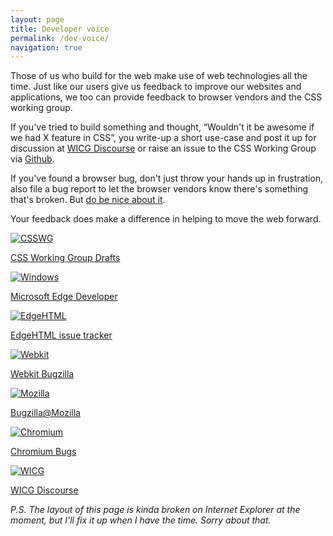 ```yaml
---
layout: page
title: Developer voice
permalink: /dev-voice/
navigation: true
---
```

Those of us who build for the web make use of web technologies all the time. Just like our users give us feedback to improve our websites and applications, we too can provide feedback to browser vendors and the CSS working group.

If you've tried to build something and thought, “Wouldn't it be awesome if we had X feature in CSS”, you write-up a short use-case and post it up for discussion at [WICG Discourse](https://discourse.wicg.io/) or raise an issue to the CSS Working Group via [Github](https://github.com/w3c/csswg-drafts).

If you've found a browser bug, don't just throw your hands up in frustration, also file a bug report to let the browser vendors know there's something that's broken. But [do be nice about it](https://www.chenhuijing.com/blog/a-little-more-kindness).

Your feedback does make a difference in helping to move the web forward.

<div class="c-platform">
    <a href="https://github.com/w3c/csswg-drafts" class="c-platform__link">
        <img src="{{ site.url }}/assets/img/csswg.svg" class="c-platform__icon" alt="CSSWG">
        <p>CSS Working Group Drafts</p>
    </a>
    <a href="https://wpdev.uservoice.com/forums/257854-microsoft-edge-developer" class="c-platform__link">
        <img src="{{ site.url }}/assets/img/windows.svg" class="c-platform__icon" alt="Windows">
        <p>Microsoft Edge Developer</p>
    </a>
    <a href="https://developer.microsoft.com/en-us/microsoft-edge/platform/issues/" class="c-platform__link">
        <img src="{{ site.url }}/assets/img/edge.svg" class="c-platform__icon" alt="EdgeHTML">
        <p>EdgeHTML issue tracker</p>
    </a>
    <a href="https://bugs.webkit.org/query.cgi?format=specific&product=WebKit" class="c-platform__link">
        <img src="{{ site.url }}/assets/img/webkit.svg" class="c-platform__icon" alt="Webkit">
        <p>Webkit Bugzilla</p>
    </a>
    <a href="https://bugzilla.mozilla.org/index.cgi" class="c-platform__link">
        <img src="{{ site.url }}/assets/img/mozilla.svg" class="c-platform__icon" alt="Mozilla">
        <p>Bugzilla@Mozilla</p>
    </a>
    <a href="https://bugs.chromium.org/p/chromium/issues/list" class="c-platform__link">
        <img src="{{ site.url }}/assets/img/chromium.svg" class="c-platform__icon" alt="Chromium">
        <p>Chromium Bugs</p>
    </a>
    <a href="https://discourse.wicg.io/" class="c-platform__link">
        <img src="{{ site.url }}/assets/img/wicg.svg" class="c-platform__icon" alt="WICG">
        <p>WICG Discourse</p>
    </a>
</div>

*P.S. The layout of this page is kinda broken on Internet Explorer at the moment, but I'll fix it up when I have the time. Sorry about that.*
